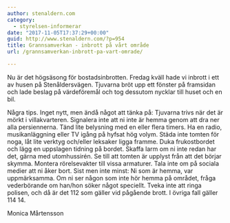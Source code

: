```yaml
---
author: stenaldern.com
category:
  - styrelsen-informerar
date: "2017-11-05T17:37:29+00:00"
guid: http://www.stenaldern.com/?p=954
title: Grannsamverkan - inbrott på vårt område
url: /grannsamverkan-inbrott-pa-vart-omrade/

---
```

Nu är det högsäsong för bostadsinbrotten. Fredag kväll hade vi inbrott i ett av husen på Stenåldersvägen. Tjuvarna bröt upp ett fönster på framsidan och lade beslag på värdeföremål och tog dessutom nycklar till huset och en bil.

Några tips. Inget nytt, men ändå något att tänka på:
 Tjuvarna trivs när det är mörkt i villakvarteren.
Signalera inte att ni inte är hemma genom att dra ner alla persiennerna.
Tänd lite belysning med en eller flera timers.
Ha en radio, musikanläggning eller TV igång på hyfsat hög volym.
Städa inte tomten för noga, låt lite verktyg och/eller leksaker ligga framme.
Duka frukostbordet och lägg en uppslagen tidning på bordet.
Skaffa larm om ni inte redan har det, gärna med utomhussirén.
Se till att tomten är upplyst från att det börjar skymma. Montera rörelsevakter till vissa armaturer.
Tala inte om på sociala medier att ni åker bort.
Sist men inte minst: Ni som är hemma, var uppmärksamma. Om ni ser någon som inte hör hemma på området, fråga vederbörande om han/hon söker något speciellt.
Tveka inte att ringa polisen, och då är det 112 som gäller vid pågående brott. I övriga fall gäller 114 14.

Monica Mårtensson

